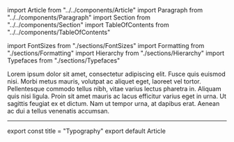 import Article from "../../components/Article"
import Paragraph from "../../components/Paragraph"
import Section from "../../components/Section"
import TableOfContents from "../../components/TableOfContents"

import FontSizes from "./sections/FontSizes"
import Formatting from "./sections/Formatting"
import Hierarchy from "./sections/Hierarchy"
import Typefaces from "./sections/Typefaces"

Lorem ipsum dolor sit amet, consectetur adipiscing elit. Fusce
quis euismod nisi. Morbi metus mauris, volutpat ac aliquet eget,
laoreet vel tortor. Pellentesque commodo tellus nibh, vitae
varius lectus pharetra in. Aliquam quis nisi ligula. Proin sit
amet mauris ac lacus efficitur varius eget in urna. Ut sagittis
feugiat ex et dictum. Nam ut tempor urna, at dapibus erat.
Aenean ac dui a tellus venenatis accumsan.

***

<Section title="Table of contents">
    <TableOfContents />
</Section>
<Section title="Typefaces">
    <Typefaces />
</Section>
<Section title="Hierarchy">
    <Hierarchy />
</Section>
<Section title="Font sizes">
    <FontSizes />
</Section>
<Section title="Formatting">
    <Formatting />
</Section>
<Section title="Usage guidelines" />

export const title = "Typography"
export default Article
